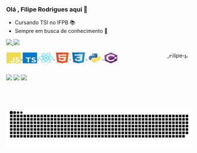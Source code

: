 ### Olá , Filipe Rodrigues aqui 👋
- Cursando TSI no IFPB 📚
- Sempre em busca de conhecimento 🎯

<div>
  <a href="https://github.com/Filipe-Rds"> 
  <img width="48%"  src="https://github-readme-stats.vercel.app/api?username=Filipe-Rds&show_icons=true&theme=chartreuse-dark&include_all_commits=true&count_private=true"/>
  <img width="48%"  src="https://github-readme-stats.vercel.app/api/top-langs/?username=Filipe-Rds&layout=compact&langs_count=7&theme=chartreuse-dark"/>
</div>

<div style="display: inline_block"><br>
  <img align="center" alt="Filipe-Js" height="30" width="40" src="https://raw.githubusercontent.com/devicons/devicon/master/icons/javascript/javascript-plain.svg">
  <img align="center" alt="Filipe-Ts" height="30" width="40" src="https://raw.githubusercontent.com/devicons/devicon/master/icons/typescript/typescript-plain.svg">
  <img align="center" alt="Filipe-React" height="30" width="40" src="https://raw.githubusercontent.com/devicons/devicon/master/icons/react/react-original.svg">
  <img align="center" alt="Filipe-HTML" height="30" width="40" src="https://raw.githubusercontent.com/devicons/devicon/master/icons/html5/html5-original.svg">
  <img align="center" alt="Filipe-CSS" height="30" width="40" src="https://raw.githubusercontent.com/devicons/devicon/master/icons/css3/css3-original.svg">
  <img align="center" alt="Filipe-Python" height="30" width="40" src="https://raw.githubusercontent.com/devicons/devicon/master/icons/python/python-original.svg">
  <img align="center" alt="Filipe-Csharp" height="30" width="40" src="https://raw.githubusercontent.com/devicons/devicon/master/icons/csharp/csharp-original.svg">
  <img align="right" alt="Filipe-pic" height="150" style="border-radius:50px;" src="https://cdn.discordapp.com/attachments/1019074526866309171/1019075096746397716/giphy.gif">
</div>

##

<div>
  <a href="https://instagram.com/filipe.rds" target="_blank"><img src="https://img.shields.io/badge/-Instagram-%23E4405F?style=for-the-badge&logo=instagram&logoColor=white" target="_blank"></a>
  <a href = "mailto:rodrigues.filipe@academico.ifpb.edu.br"><img src="https://img.shields.io/badge/-Gmail-%23333?style=for-the-badge&logo=gmail&logoColor=white" target="_blank"></a>
  <a href="https://www.linkedin.com/in/filipe-rodrigues-86038624b/" target="_blank"><img src="https://img.shields.io/badge/-LinkedIn-%230077B5?style=for-the-badge&logo=linkedin&logoColor=white" target="_blank"></a> 
</div>

  ![Snake animation](https://github.com/Filipe-Rds/Filipe-Rds/blob/output/github-contribution-grid-snake.svg)
